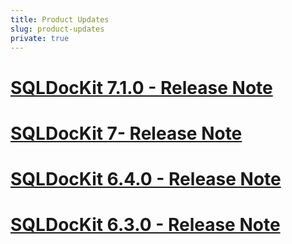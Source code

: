 ```yaml
---
title: Product Updates
slug: product-updates
private: true
---
```

# [SQLDocKit 7.1.0 - Release Note](sqlmanager7-1-release-note.md)  
# [SQLDocKit 7- Release Note](sqlmanager7-release-note.md)
# [SQLDocKit 6.4.0 - Release Note](sqlmanager6-4-release-note.md)  
# [SQLDocKit 6.3.0 - Release Note](sqlmanager6-3-release-note.md)